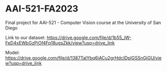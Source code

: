 # AAI-521-FA2023
Final project for AAI-521 - Computer Vision course at the University of San Diego

Link to our dataset:  https://drive.google.com/file/d/1b55_iW-FeD4xEWbGzPiOf4Fp18ugsZkk/view?usp=drive_link

Model:  https://drive.google.com/file/d/1387TalYbq6iACu2grHdcIDplGSSnGjGU/view?usp=drive_link

